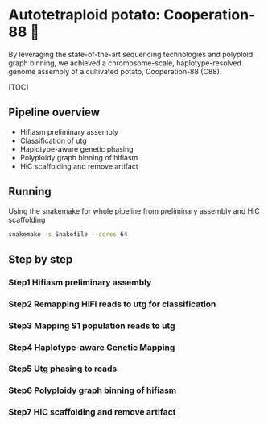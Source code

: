 # Autotetraploid potato: Cooperation-88 🥔

By leveraging the state-of-the-art sequencing technologies and polyploid graph binning, we achieved a chromosome-scale, haplotype-resolved genome assembly of a cultivated potato, Cooperation-88 (C88).

[TOC]


## Pipeline overview
- Hifiasm preliminary assembly
- Classification of utg
- Haplotype-aware genetic phasing
- Polyploidy graph binning of hifiasm
- HiC scaffolding and remove artifact

## Running

Using the snakemake for whole pipeline from preliminary assembly and HiC scaffolding

```bash
snakemake -s Snakefile --cores 64
```

## Step by step


### Step1 Hifiasm preliminary assembly

### Step2 Remapping HiFi reads to utg for classification 

### Step3 Mapping S1 population reads to utg

### Step4 Haplotype-aware Genetic Mapping

### Step5 Utg phasing to reads

### Step6 Polyploidy graph binning of hifiasm

### Step7 HiC scaffolding and remove artifact
